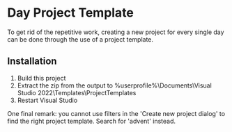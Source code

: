 ﻿# Day Project Template
To get rid of the repetitive work, creating a new project for every single day can be done through the use of a project template.

## Installation
1. Build this project
2. Extract the zip from the output to %userprofile%\Documents\Visual Studio 2022\Templates\ProjectTemplates
3. Restart Visual Studio

One final remark: you cannot use filters in the 'Create new project dialog' to find the right project template. Search for 'advent' instead.